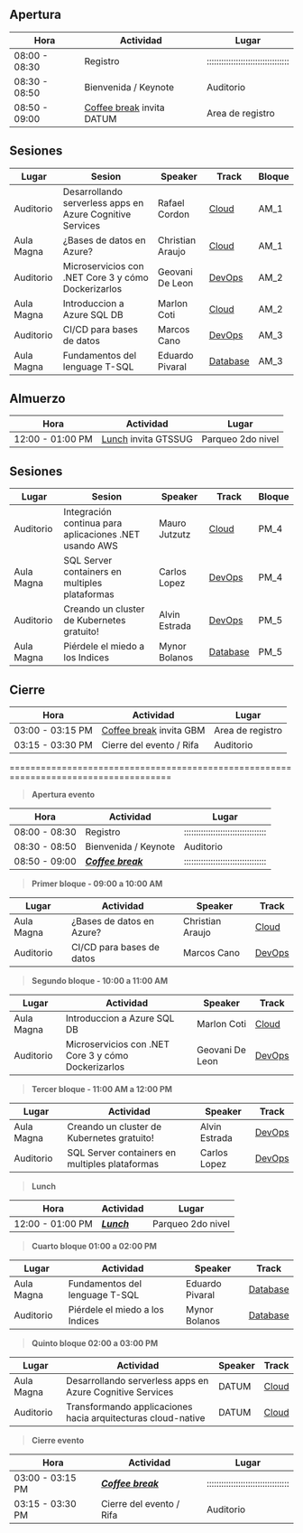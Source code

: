 ## Apertura

Hora | Actividad | Lugar
--- | --- | ---
08:00 - 08:30 | Registro | ::::::::::::::::::::::::::::::::::
08:30 - 08:50 | Bienvenida / Keynote | Auditorio
08:50 - 09:00 | [Coffee break](#Comida) invita DATUM | Area de registro

## Sesiones

Lugar | Sesion | Speaker | Track | Bloque
--- | --- | --- | --- | ---
Auditorio | Desarrollando serverless apps en Azure Cognitive Services | Rafael Cordon |[Cloud](#Cloud) | AM_1
Aula Magna | ¿Bases de datos en Azure? | Christian Araujo | [Cloud](#Cloud) | AM_1
Auditorio | Microservicios con .NET Core 3 y cómo Dockerizarlos | Geovani De Leon | [DevOps](#DevOps) | AM_2
Aula Magna | Introduccion a Azure SQL DB | Marlon Coti | [Cloud](#Cloud) | AM_2
Auditorio | CI/CD para bases de datos | Marcos Cano | [DevOps](#DevOps) | AM_3
Aula Magna| Fundamentos del lenguage T-SQL | Eduardo Pivaral | [Database](#Database) | AM_3


## Almuerzo
Hora | Actividad | Lugar
--- | --- | ---
12:00 - 01:00 PM | [Lunch](#Comida) invita GTSSUG | Parqueo 2do nivel

## Sesiones
Lugar | Sesion | Speaker | Track | Bloque
--- | --- | --- | --- | ---
Auditorio |Integración continua para aplicaciones .NET usando  AWS |  Mauro Jutzutz |[Cloud](#Cloud) | PM_4
Aula Magna | SQL Server containers en multiples plataformas | Carlos Lopez | [DevOps](#DevOps) | PM_4
Auditorio | Creando un cluster de Kubernetes gratuito! | Alvin Estrada | [DevOps](#DevOps) | PM_5
Aula Magna | Piérdele el miedo a los Indices | Mynor Bolanos | [Database](#Database) | PM_5

## Cierre

Hora | Actividad | Lugar
--- | --- | ---
03:00 - 03:15 PM | [Coffee break](#Comida) invita GBM | Area de registro
03:15 - 03:30 PM | Cierre del evento / Rifa | Auditorio


=====================================================================================

>**Apertura evento**

Hora | Actividad | Lugar
--- | --- | ---
08:00 - 08:30 | Registro | ::::::::::::::::::::::::::::::::::
08:30 - 08:50 | Bienvenida / Keynote | Auditorio
08:50 - 09:00 | **_[Coffee break](#Comida)_** | ::::::::::::::::::::::::::::::::::

> **Primer bloque - 09:00 a 10:00 AM**

Lugar | Actividad | Speaker | Track
--- | --- | ---  | ---
Aula Magna | ¿Bases de datos en Azure? | Christian Araujo | [Cloud](#Cloud)
Auditorio | CI/CD para bases de datos | Marcos Cano | [DevOps](#DevOps)

> **Segundo bloque - 10:00 a 11:00 AM**

Lugar | Actividad | Speaker | Track
--- | --- | ---  | ---
Aula Magna | Introduccion a Azure SQL DB | Marlon Coti | [Cloud](#Cloud)
Auditorio | Microservicios con .NET Core 3 y cómo Dockerizarlos | Geovani De Leon | [DevOps](#DevOps)

> **Tercer bloque - 11:00 AM a 12:00 PM**

Lugar | Actividad | Speaker | Track
--- | --- | ---  | ---
Aula Magna | Creando un cluster de Kubernetes gratuito! | Alvin Estrada | [DevOps](#DevOps)
Auditorio | SQL Server containers en multiples plataformas | Carlos Lopez | [DevOps](#DevOps)

> **Lunch**

Hora | Actividad | Lugar
--- | --- | ---
12:00 - 01:00 PM | **_[Lunch](#Comida)_** | Parqueo 2do nivel

> **Cuarto bloque 01:00 a 02:00 PM**

Lugar | Actividad | Speaker | Track
--- | --- | ---  | ---
Aula Magna| Fundamentos del lenguage T-SQL | Eduardo Pivaral | [Database](#Database)
Auditorio | Piérdele el miedo a los Indices | Mynor Bolanos | [Database](#Database)

> **Quinto bloque 02:00 a 03:00 PM**

Lugar | Actividad | Speaker | Track
--- | --- | ---  | ---
Aula Magna | Desarrollando serverless apps en Azure Cognitive Services | DATUM | [Cloud](#Cloud)
Auditorio| Transformando applicaciones hacia arquitecturas cloud-native | DATUM | [Cloud](#Cloud)

> **Cierre evento**

Hora | Actividad | Lugar
--- | --- | ---
03:00 - 03:15 PM | **_[Coffee break](#Comida)_** | ::::::::::::::::::::::::::::::::::
03:15 - 03:30 PM | Cierre del evento / Rifa | Auditorio

